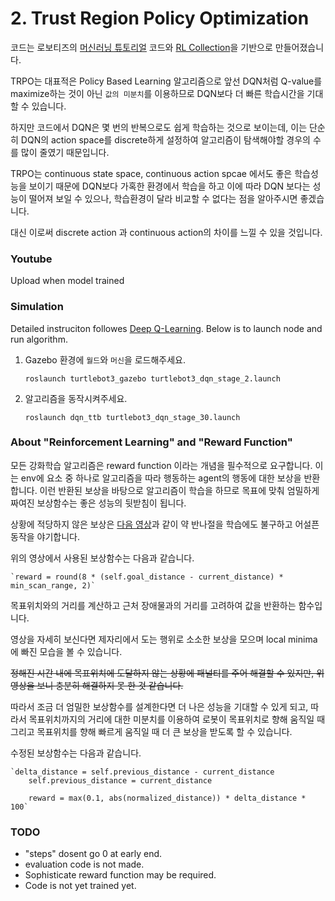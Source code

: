 # 2. Trust Region Policy Optimization
코드는 로보티즈의 [머신러닝 튜토리얼](https://emanual.robotis.com/docs/en/platform/turtlebot3/machine_learning/#machine-learning) 코드와 [RL Collection](https://github.com/hcnoh/rl-collection-pytorch)을 기반으로 만들어졌습니다.

TRPO는 대표적은 Policy Based Learning 알고리즘으로 앞선 DQN처럼 Q-value를 maximize하는 것이 아닌 `값의 미분치`를 이용하므로 DQN보다 더 빠른 학습시간을 기대할 수 있습니다.

하지만 코드에서 DQN은 몇 번의 반복으로도 쉽게 학습하는 것으로 보이는데, 이는 단순히 DQN의 action space를 discrete하게 설정하여 알고리즘이 탐색해야할 경우의 수를 많이 줄였기 때문입니다.

TRPO는 continuous state space, continuous action spcae 에서도 좋은 학습성능을 보이기 때문에 DQN보다 가혹한 환경에서 학습을 하고 이에 따라 DQN 보다는 성능이 떨어져 보일 수 있으나, 학습환경이 달라 비교할 수 없다는 점을 알아주시면 좋겠습니다.

대신 이로써 discrete action 과 continuous action의 차이를 느낄 수 있을 것입니다.


### Youtube

Upload when model trained

### Simulation

Detailed instruciton followes [Deep Q-Learning](). Below is to launch node and run algorithm.

1. Gazebo 환경에 `월드`와 `머신`을 로드해주세요.

   ```
   roslaunch turtlebot3_gazebo turtlebot3_dqn_stage_2.launch
   ```

1. 알고리즘을 동작시켜주세요.
   ```
   roslaunch dqn_ttb turtlebot3_dqn_stage_30.launch
   ```


### About "Reinforcement Learning" and "Reward Function"

모든 강화학습 알고리즘은 reward function 이라는 개념을 필수적으로 요구합니다. 이는 env에 요소 중 하나로 알고리즘을 따라 행동하는 agent의 행동에 대한 보상을 반환합니다. 이런 반환된 보상을 바탕으로 알고리즘이 학습을 하므로 목표에 맞춰 엄밀하게 짜여진 보상함수는 좋은 성능의 뒷받침이 됩니다.

상황에 적당하지 않은 보상은 [다음 영상](https://youtu.be/R5-SdIQ1RFQ)과 같이 약 반나절을 학습에도 불구하고 어설픈 동작을 야기합니다.

위의 영상에서 사용된 보상함수는 다음과 같습니다.

    `reward = round(8 * (self.goal_distance - current_distance) * min_scan_range, 2)`

목표위치와의 거리를 계산하고 근처 장애물과의 거리를 고려하여 값을 반환하는 함수입니다.

영상을 자세히 보신다면 제자리에서 도는 행위로 소소한 보상을 모으며 local minima에 빠진 모습을 볼 수 있습니다.

<del>정해진 시간 내에 목표위치에 도달하지 않는 상황에 패널티를 주어 해결할 수 있지만, 위 영상을 보니 충분히 해결하지 못 한 것 같습니다.

따라서 조금 더 엄밀한 보상함수를 설계한다면 더 나은 성능을 기대할 수 있게 되고, 따라서 목표위치까지의 거리에 대한 미분치를 이용하여 로봇이 목표위치로 향해 움직일 때 그리고 목표위치를 향해 빠르게 움직일 때 더 큰 보상을 받도록 할 수 있습니다.

수정된 보상함수는 다음과 같습니다. </del>

    `delta_distance = self.previous_distance - current_distance
        self.previous_distance = current_distance

        reward = max(0.1, abs(normalized_distance)) * delta_distance * 100`


### TODO

* "steps" dosent go 0 at early end.
* evaluation code is not made.
* Sophisticate reward function may be required.
* Code is not yet trained yet.
